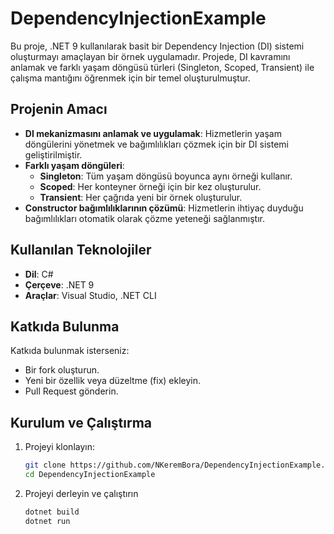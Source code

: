 # DependencyInjectionExample

Bu proje, .NET 9 kullanılarak basit bir Dependency Injection (DI) sistemi oluşturmayı amaçlayan bir örnek uygulamadır. Projede, DI kavramını anlamak ve farklı yaşam döngüsü türleri (Singleton, Scoped, Transient) ile çalışma mantığını öğrenmek için bir temel oluşturulmuştur.

## Projenin Amacı

- **DI mekanizmasını anlamak ve uygulamak**: Hizmetlerin yaşam döngülerini yönetmek ve bağımlılıkları çözmek için bir DI sistemi geliştirilmiştir.
- **Farklı yaşam döngüleri**:
  - **Singleton**: Tüm yaşam döngüsü boyunca aynı örneği kullanır.
  - **Scoped**: Her konteyner örneği için bir kez oluşturulur.
  - **Transient**: Her çağrıda yeni bir örnek oluşturulur.
- **Constructor bağımlılıklarının çözümü**: Hizmetlerin ihtiyaç duyduğu bağımlılıkları otomatik olarak çözme yeteneği sağlanmıştır.

## Kullanılan Teknolojiler

- **Dil**: C#
- **Çerçeve**: .NET 9
- **Araçlar**: Visual Studio, .NET CLI

## Katkıda Bulunma

Katkıda bulunmak isterseniz:
- Bir fork oluşturun.
- Yeni bir özellik veya düzeltme (fix) ekleyin.
- Pull Request gönderin.

## Kurulum ve Çalıştırma

1. Projeyi klonlayın:
   ```bash
   git clone https://github.com/NKeremBora/DependencyInjectionExample.git
   cd DependencyInjectionExample

2.	Projeyi derleyin ve çalıştırın
    ```bash
    dotnet build
    dotnet run
